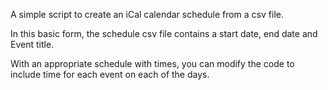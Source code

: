 A simple script to create an iCal calendar schedule from a csv file.

In this basic form, the schedule csv file contains a start date, end date and Event title.

With an appropriate schedule with times, you can modify the code to include time for each event on each of the days.